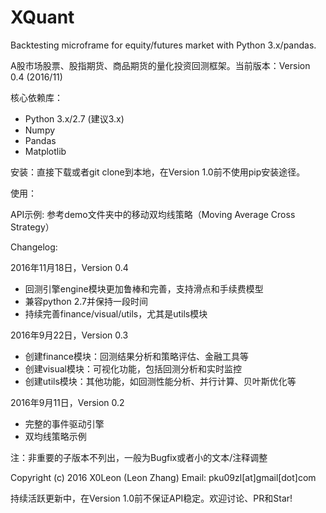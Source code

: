 # XQuant

Backtesting microframe for equity/futures market with Python 3.x/pandas.

A股市场股票、股指期货、商品期货的量化投资回测框架。当前版本：Version 0.4 (2016/11)

核心依赖库：

* Python 3.x/2.7 (建议3.x)
* Numpy
* Pandas
* Matplotlib

安装：直接下载或者git clone到本地，在Version 1.0前不使用pip安装途径。

使用：

API示例: 参考demo文件夹中的移动双均线策略（Moving Average Cross Strategy）

Changelog:

2016年11月18日，Version 0.4

* 回测引擎engine模块更加鲁棒和完善，支持滑点和手续费模型
* 兼容python 2.7并保持一段时间
* 持续完善finance/visual/utils，尤其是utils模块

2016年9月22日，Version 0.3

* 创建finance模块：回测结果分析和策略评估、金融工具等
* 创建visual模块：可视化功能，包括回测分析和实时监控
* 创建utils模块：其他功能，如回测性能分析、并行计算、贝叶斯优化等

2016年9月11日，Version 0.2

* 完整的事件驱动引擎
* 双均线策略示例

注：非重要的子版本不列出，一般为Bugfix或者小的文本/注释调整

Copyright (c) 2016 X0Leon (Leon Zhang) Email: pku09zl[at]gmail[dot]com

持续活跃更新中，在Version 1.0前不保证API稳定。欢迎讨论、PR和Star!
